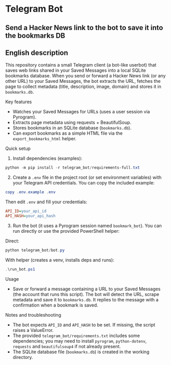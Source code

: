 # Telegram Bot

## Send a Hacker News link to the bot to save it into the bookmarks DB

## English description

This repository contains a small Telegram client (a bot-like userbot) that saves web links shared in your Saved Messages into a local SQLite bookmarks database. When you send or forward a Hacker News link (or any other URL) to your Saved Messages, the bot extracts the URL, fetches the page to collect metadata (title, description, image, domain) and stores it in `bookmarks.db`.

Key features

- Watches your Saved Messages for URLs (uses a user session via Pyrogram).
- Extracts page metadata using requests + BeautifulSoup.
- Stores bookmarks in an SQLite database (`bookmarks.db`).
- Can export bookmarks as a simple HTML file via the `export_bookmarks_html` helper.

Quick setup

1) Install dependencies (examples):

```powershell
python -m pip install -r telegram_bot/requirements-full.txt
```

2) Create a `.env` file in the project root (or set environment variables) with your Telegram API credentials. You can copy the included example:

```powershell
copy .env.example .env
```

Then edit `.env` and fill your credentials:

```ini
API_ID=your_api_id
API_HASH=your_api_hash
```

3) Run the bot (it uses a Pyrogram session named `bookmark_bot`). You can run directly or use the provided PowerShell helper:

Direct:

```powershell
python telegram_bot/bot.py
```

With helper (creates a venv, installs deps and runs):

```powershell
.\run_bot.ps1
```

Usage

- Save or forward a message containing a URL to your Saved Messages (the account that runs this script). The bot will detect the URL, scrape metadata and save it to `bookmarks.db`. It replies to the message with a confirmation when a bookmark is saved.

Notes and troubleshooting

- The bot expects `API_ID` and `API_HASH` to be set. If missing, the script raises a ValueError.
- The provided `telegram_bot/requirements.txt` includes some dependencies; you may need to install `pyrogram`, `python-dotenv`, `requests` and `beautifulsoup4` if not already present.
- The SQLite database file (`bookmarks.db`) is created in the working directory.
